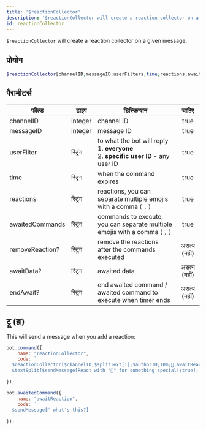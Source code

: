 ```yaml
---
title: '$reactionCollector'
description: '$reactionCollector will create a reaction collector on a given message.'
id: reactionCollector
---
```


`$reactionCollector` will create a reaction collector on a given message.

## प्रोयोग

```php
$reactionCollector[channelID;messageID;userFilters;time;reactions;awaitedCommands;removeReaction?;awaitData?;endAwait?]
```

## पैरामीटर्स

| फील्ड           | टाइप     | डिस्क्रिप्शन                                                                                               |    चाहिए     |
| --------------- | -------- | ---------------------------------------------------------------------------------------------------------- |:------------:|
| channelID       | integer  | channel ID                                                                                                 |     true     |
| messageID       | integer  | message ID                                                                                                 |     true     |
| userFilter      | स्ट्रिंग | to what the bot will reply <br /> 1. **everyone** <br /> 2. **specific user ID** - any user ID |     true     |
| time            | स्ट्रिंग | when the command expires                                                                                   |     true     |
| reactions       | स्ट्रिंग | reactions, you can separate multiple emojis with a comma ( `,` )                                           |     true     |
| awaitedCommands | स्ट्रिंग | commands to execute, you can separate multiple emojis with a comma ( `,` )                                 |     true     |
| removeReaction? | स्ट्रिंग | remove the reactions after the commands executed                                                           | असत्य (नहीं) |
| awaitData?      | स्ट्रिंग | awaited data                                                                                               | असत्य (नहीं) |
| endAwait?       | स्ट्रिंग | end awaited command / awaited command to execute when timer ends                                           | असत्य (नहीं) |

## ट्रू (हा)

This will send a message when you add a reaction:

```js
bot.command({
    name: "reactionCollector",
    code: `
  $reactionCollector[$channelID;$splitText[1];$authorID;10m;👀;awaitReaction;;true]
  $textSplit[$sendMessage[React with "👀" for something special!;true]; ]
  `
});

bot.awaitedCommand({
    name: "awaitReaction",
    code: `
  $sendMessage[👀 what's this?]
  `
});
```

